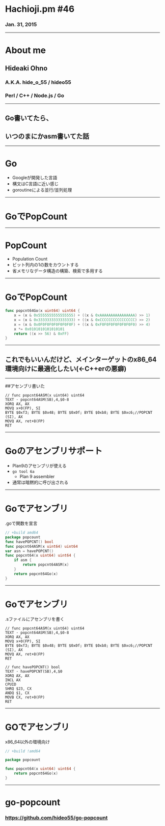 # Hachioji.pm #46
### Jan. 31, 2015

--- 
# About me
## Hideaki Ohno
### A.K.A. hide\_o\_55 / hideo55
### Perl / C++ / Node.js / Go
---
## Go書いてたら、
## いつのまにかasm書いてた話
---
# Go
* Googleが開発した言語
* 構文はC言語に近い感じ
* goroutineによる並行/並列処理

---
# GoでPopCount
---
# PopCount
* Population Count
* ビット列内の1の数をカウントする
* 省メモリなデータ構造の構築、検索で多用する

--- 
# GoでPopCount
```Go
func popcnt64Go(x uint64) uint64 {
    x = (x & 0x5555555555555555) + ((x & 0xAAAAAAAAAAAAAAAA) >> 1)
    x = (x & 0x3333333333333333) + ((x & 0xCCCCCCCCCCCCCCCC) >> 2)
    x = (x & 0x0F0F0F0F0F0F0F0F) + ((x & 0xF0F0F0F0F0F0F0F0) >> 4)
    x *= 0x0101010101010101
    return ((x >> 56) & 0xFF)
}
```

---
## これでもいいんだけど、メインターゲットのx86_64環境向けに最適化したい(←C++erの悪癖)

---
##アセンブリ書いた
```
// func popcnt64ASM(x uint64) uint64
TEXT · popcnt64ASM(SB),4,$0-8
XORQ AX, AX
MOVQ x+0(FP), SI
BYTE $0xf3; BYTE $0x48; BYTE $0x0f; BYTE $0xb8; BYTE $0xc6;//POPCNT (SI), AX
MOVQ AX, ret+8(FP)
RET
```

---
# Goのアセンブリサポート
* Plan9のアセンブリが使える
* `go tool 6a`
	* Plan 9 assembler
* 通常は暗黙的に呼び出される

---
# Goでアセンブリ
.goで関数を宣言

```Go
// +build amd64
package popcount
func havePOPCNT() bool
func popcnt64ASM(x uint64) uint64
var asn = havePOPCNT()
func popcnt64(x uint64) uint64 {
    if asm {
        return popcnt64ASM(x)
    }
    return popcnt64Go(x)
}
```

---
# Goでアセンブリ
.sファイルにアセンブリを書く

```
// func popcnt64ASM(x uint64) uint64
TEXT · popcnt64ASM(SB),4,$0-8
XORQ AX, AX
MOVQ x+0(FP), SI
BYTE $0xf3; BYTE $0x48; BYTE $0x0f; BYTE $0xb8; BYTE $0xc6;//POPCNT (SI), AX
MOVQ AX, ret+8(FP)
RET

// func havePOPCNT() bool
TEXT · havePOPCNT(SB),4,$0
XORQ AX, AX
INCL AX
CPUID
SHRQ $23, CX
ANDQ $1, CX
MOVB CX, ret+0(FP)
RET
```

---
# GOでアセンブリ
x86_64以外の環境向け


```Go
// +build !amd64

package popcount

func popcnt64(x uint64) uint64 {
    return popcnt64Go(x)
}
```

---
# go-popcount
### https://github.com/hideo55/go-popcount

